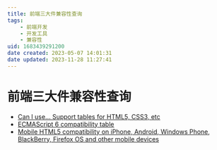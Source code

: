 ```yaml
---
title: 前端三大件兼容性查询
tags: 
    - 前端开发
    - 开发工具
    - 兼容性
uid: 1683439291200
date created: 2023-05-07 14:01:31
date updated: 2023-11-28 11:27:41
---
```


# 前端三大件兼容性查询

- [Can I use... Support tables for HTML5, CSS3, etc](https://caniuse.com/)
- [ECMAScript 6 compatibility table](http://kangax.github.io/compat-table/es6/)
- [Mobile HTML5 compatibility on iPhone, Android, Windows Phone, BlackBerry, Firefox OS and other mobile devices](http://mobilehtml5.org/)
